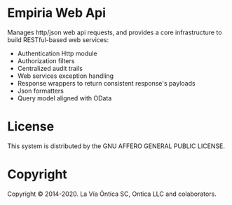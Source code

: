 ﻿# Empiria Web Api

Manages http/json web api requests, and provides a core infrastructure to build RESTful-based web services:

- Authentication Http module
- Authorization filters
- Centralized audit trails
- Web services exception handling
- Response wrappers to return consistent response's payloads
- Json formatters
- Query model aligned with OData

# License

This system is distributed by the GNU AFFERO GENERAL PUBLIC LICENSE.

# Copyright

Copyright © 2014-2020. La Vía Óntica SC, Ontica LLC and colaborators.
